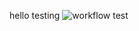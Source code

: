hello testing
![workflow](https://github.com/<UserName>/<RepositoryName>/actions/workflows/main.yml/badge.svg)
test